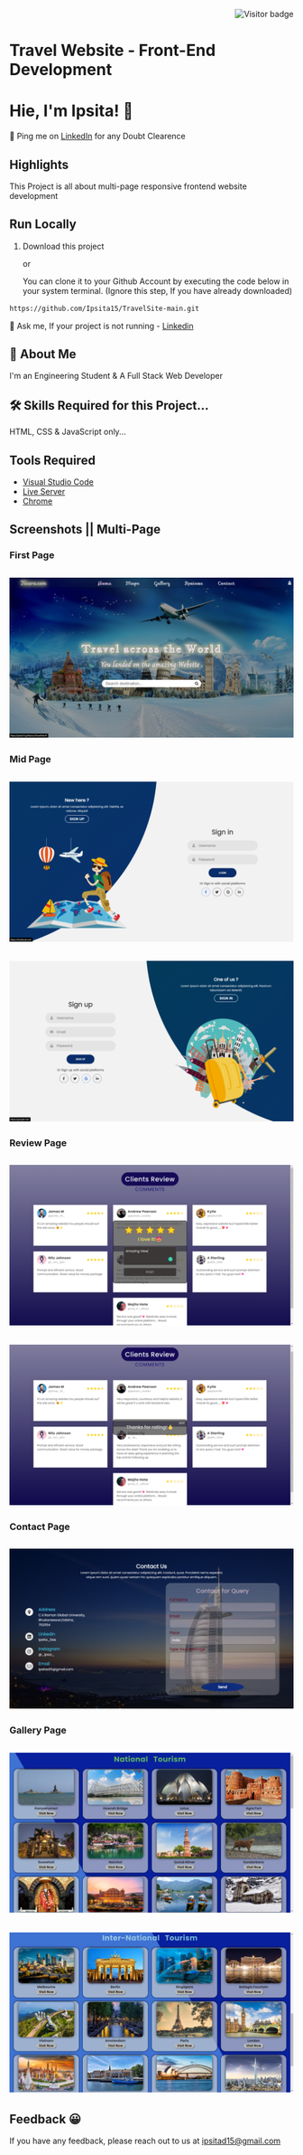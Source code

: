 <p  align="right"><img src="https://visitor-badge.laobi.icu/badge?page_id=TravelSite" alt="Visitor badge"/>

# Travel Website - Front-End Development
# Hie, I'm Ipsita! 👋
📌 Ping me on [LinkedIn](https://www.linkedin.com/in/ipsita-das724/) for any Doubt Clearence
## Highlights
This Project is all about multi-page responsive frontend website development
    
## Run Locally

1. Download this project

    or

    You can clone it to your Github Account by executing the code below in your system terminal. (Ignore this step, If you have already downloaded)
```bash
https://github.com/Ipsita15/TravelSite-main.git
```

💬 Ask me, If your project is not running - 
[Linkedin](https://www.linkedin.com/in/ipsita-das724/)
## 🚀 About Me
I'm an Engineering Student & A Full Stack Web Developer


## 🛠 Skills Required for this Project...
HTML, CSS & JavaScript only...

## Tools Required
- [Visual Studio Code](https://code.visualstudio.com/download)
- [Live Server](https://marketplace.visualstudio.com/items?itemName=ritwickdey.LiveServer)
- [Chrome](https://www.google.com/chrome/thank-you.html?brand=JJTC&statcb=1&installdataindex=empty&defaultbrowser=0#)


## Screenshots ||  Multi-Page

### First Page

![Home Screenshot](./images/Home.png)
-

### Mid Page

![Login Screenshot](./images/login1.png)
-
![Login Screenshot](./images/login2.png)
-
 ### Review Page

![Review Screenshot](./images/Review1.png)
-
![Review Screenshot](./images/Review2.png)
-
### Contact Page

![Contact Screenshot](./images/Contact.png)
-
### Gallery Page

![Gallery Screenshot](./images/Gallery1.png)
-  
![Gallery Screenshot](./images/Gallery2.png)
-  
## Feedback 😀

If you have any feedback, please reach out to us at ipsitad15@gmail.com
